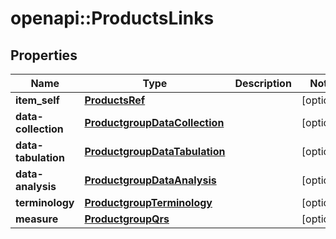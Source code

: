 # openapi::ProductsLinks


## Properties
Name | Type | Description | Notes
------------ | ------------- | ------------- | -------------
**item_self** | [**ProductsRef**](ProductsRef.md) |  | [optional] 
**data-collection** | [**ProductgroupDataCollection**](ProductgroupDataCollection.md) |  | [optional] 
**data-tabulation** | [**ProductgroupDataTabulation**](ProductgroupDataTabulation.md) |  | [optional] 
**data-analysis** | [**ProductgroupDataAnalysis**](ProductgroupDataAnalysis.md) |  | [optional] 
**terminology** | [**ProductgroupTerminology**](ProductgroupTerminology.md) |  | [optional] 
**measure** | [**ProductgroupQrs**](ProductgroupQrs.md) |  | [optional] 



